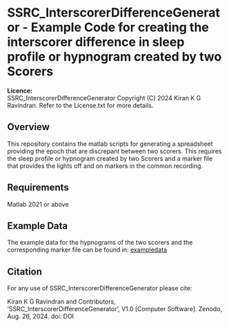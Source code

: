 # SSRC_InterscorerDifferenceGenerator - Example Code for creating the interscorer difference in sleep profile or hypnogram created by two Scorers

**Licence:**  
SSRC_InterscorerDifferenceGenerator Copyright (C) 2024 Kiran K G Ravindran. Refer to the License.txt for more details.

## Overview
This repository contains the matlab scripts for generating a spreadsheet providing the epoch that are discrepant between two scorers.
This requires the sleep profile or hypnogram created by two Scorers and a marker file that provides the lights off and on markers in the common recording.

## Requirements 
Matlab 2021 or above

## Example Data
The example data for the hypnograms of the two scorers and the corresponding marker file can be found in: [exampledata](https://github.com/KiranKGR/SSRC_InterscorerDifferenceGenerator/tree/b506ea61ac68232449824155ee6347addf1230a7/exampledata)

## Citation
For any use of SSRC_InterscorerDifferenceGenerator please cite:

Kiran K G Ravindran and Contributors, ‘SSRC_InterscorerDifferenceGenerator’, V1.0 [Computer Software]. Zenodo, Aug. 26, 2024. doi: DOI

